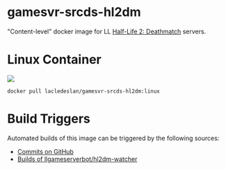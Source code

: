 # gamesvr-srcds-hl2dm
"Content-level" docker image for LL [Half-Life 2: Deathmatch](http://store.steampowered.com/app/320/) servers.

# Linux Container
[![](https://images.microbadger.com/badges/image/lacledeslan/gamesvr-srcds-hl2dm-freeplay:linux.svg)](https://microbadger.com/images/lacledeslan/gamesvr-srcds-hl2dm-freeplay:linux "Get your own image badge on microbadger.com")
```
docker pull lacledeslan/gamesvr-srcds-hl2dm:linux
```

# Build Triggers
Automated builds of this image can be triggered by the following sources:
* [Commits on GitHub](https://github.com/LacledesLAN/gamesvr-srcds-hl2dm)
* [Builds of llgameserverbot/hl2dm-watcher](https://hub.docker.com/r/llgameserverbot/hl2dm-watcher/)
